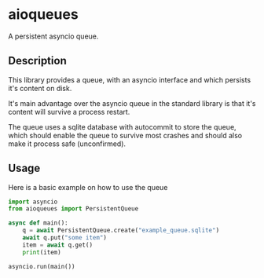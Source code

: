 # aioqueues

A persistent asyncio queue.

## Description

This library provides a queue, with an asyncio interface and which persists it's content on disk.

It's main advantage over the asyncio queue in the standard library is that it's content will survive a process restart.

The queue uses a sqlite database with autocommit to store the queue, which should enable the queue to survive most crashes and should also make it process safe (unconfirmed).

## Usage

Here is a basic example on how to use the queue

```python
import asyncio
from aioqueues import PersistentQueue

async def main():
    q = await PersistentQueue.create("example_queue.sqlite")
    await q.put("some item")
    item = await q.get()
    print(item)

asyncio.run(main())

```
